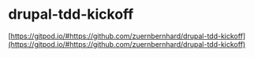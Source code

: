 # drupal-tdd-kickoff

[https://gitpod.io/#https://github.com/zuernbernhard/drupal-tdd-kickoff](https://gitpod.io/#https://github.com/zuernbernhard/drupal-tdd-kickoff)

